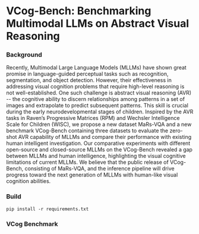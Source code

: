 # VCog-Bench: Benchmarking Multimodal LLMs on Abstract Visual Reasoning

### Background
Recently, Multimodal Large Language Models (MLLMs) have shown great promise in language-guided perceptual tasks such as recognition, segmentation, and object detection. However, their effectiveness in addressing visual cognition problems that require high-level reasoning is not well-established. One such challenge is abstract visual reasoning (AVR) -- the cognitive ability to discern relationships among patterns in a set of images and extrapolate to predict subsequent patterns. This skill is crucial during the early neurodevelopmental stages of children. Inspired by the AVR tasks in Raven’s Progressive Matrices (RPM) and Wechsler Intelligence Scale for Children (WISC), we propose a new dataset MaRs-VQA and a new benchmark VCog-Bench containing three datasets to evaluate the zero-shot AVR capability of MLLMs and compare their performance with existing human intelligent investigation. Our comparative experiments with different open-source and closed-source MLLMs on the VCog-Bench revealed a gap between MLLMs and human intelligence, highlighting the visual cognitive limitations of current MLLMs. We believe that the public release of VCog-Bench, consisting of MaRs-VQA, and the inference pipeline will drive progress toward the next generation of MLLMs with human-like visual cognition abilities.     

### Build

```
pip install -r requirements.txt 
```

### VCog Benchmark



